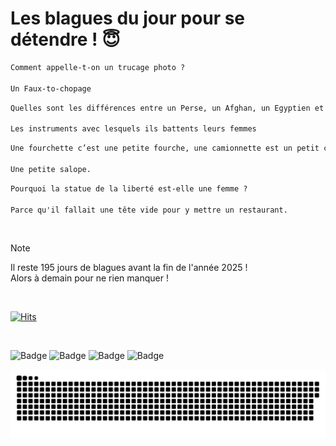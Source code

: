 
<h1>Les blagues du jour pour se détendre ! 😇</h1>

```diff
Comment appelle-t-on un trucage photo ?

Un Faux-to-chopage
```

```diff
Quelles sont les différences entre un Perse, un Afghan, un Egyptien et un Marocain ?

Les instruments avec lesquels ils battents leurs femmes
```

```diff
Une fourchette c’est une petite fourche, une camionnette est un petit camion. Et Qu’es ce qu’une salopette ?

Une petite salope.
```

```diff
Pourquoi la statue de la liberté est-elle une femme ?

Parce qu'il fallait une tête vide pour y mettre un restaurant.
```

<br/>

> [!NOTE]
> Il reste 195 jours de blagues avant la fin de l'année 2025 ! <br/>
> Alors à demain pour ne rien manquer !

<br/>


[![Hits](https://hits.seeyoufarm.com/api/count/incr/badge.svg?url=https%3A%2F%2Fgithub.com%2FClems02%2Fhit-counter&count_bg=%23003E80&title_bg=%235C9FE1&icon=powershell.svg&icon_color=%23FFFFFF&title=Visite&edge_flat=false)](https://hits.seeyoufarm.com)


<br/>


![Badge](https://img.shields.io/badge/Last%20updated%20on-white?style=for-the-badge&logo=clockify)   ![Badge](https://img.shields.io/badge/20/06-white?style=for-the-badge) ![Badge](https://img.shields.io/badge/at-white?style=for-the-badge) ![Badge](https://img.shields.io/badge/03:32-white?style=for-the-badge)


<p align="center">
 <img width="1000" src="assets/github-snake.svg" alt="snake"/>
</p>
